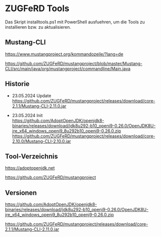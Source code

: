 # ZUGFeRD Tools

Das Skript installtools.ps1 mit PowerShell ausfuehren, um die Tools zu installieren bzw. zu aktualisieren.

## Mustang-CLI

https://www.mustangproject.org/kommandozeile/?lang=de

https://github.com/ZUGFeRD/mustangproject/blob/master/Mustang-CLI/src/main/java/org/mustangproject/commandline/Main.java

## Historie

- 23.05.2024 Update\
  https://github.com/ZUGFeRD/mustangproject/releases/download/core-2.1.1/Mustang-CLI-2.11.0.jar

- 23.05.2024 Init\
  https://github.com/AdoptOpenJDK/openjdk8-binaries/releases/download/jdk8u292-b10_openj9-0.26.0/OpenJDK8U-jre_x64_windows_openj9_8u292b10_openj9-0.26.0.zip
  https://github.com/ZUGFeRD/mustangproject/releases/download/core-2.10.0/Mustang-CLI-2.10.0.jar
  
## Tool-Verzeichnis

https://adoptopenjdk.net

https://github.com/ZUGFeRD/mustangproject

## Versionen

https://github.com/AdoptOpenJDK/openjdk8-binaries/releases/download/jdk8u292-b10_openj9-0.26.0/OpenJDK8U-jre_x64_windows_openj9_8u292b10_openj9-0.26.0.zip

https://github.com/ZUGFeRD/mustangproject/releases/download/core-2.1.1/Mustang-CLI-2.11.0.jar
